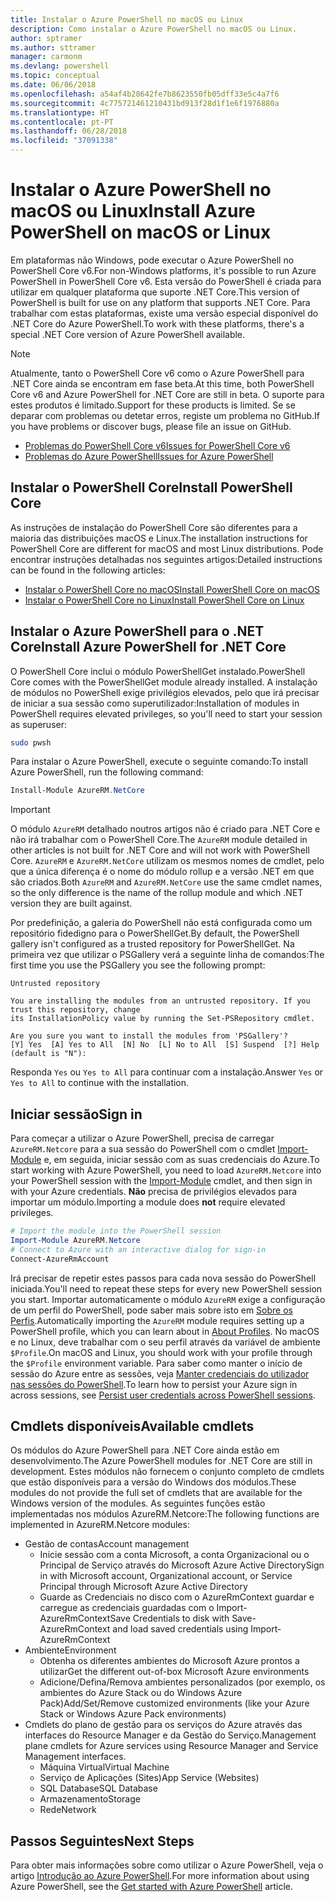 ```yaml
---
title: Instalar o Azure PowerShell no macOS ou Linux
description: Como instalar o Azure PowerShell no macOS ou Linux.
author: sptramer
ms.author: sttramer
manager: carmonm
ms.devlang: powershell
ms.topic: conceptual
ms.date: 06/06/2018
ms.openlocfilehash: a54af4b28642fe7b8623550fb05dff33e5c4a7f6
ms.sourcegitcommit: 4c775721461210431bd913f28d1f1e6f1976880a
ms.translationtype: HT
ms.contentlocale: pt-PT
ms.lasthandoff: 06/28/2018
ms.locfileid: "37091338"
---
```

# <a name="install-azure-powershell-on-macos-or-linux"></a><span data-ttu-id="e4ef2-103">Instalar o Azure PowerShell no macOS ou Linux</span><span class="sxs-lookup"><span data-stu-id="e4ef2-103">Install Azure PowerShell on macOS or Linux</span></span>

<span data-ttu-id="e4ef2-104">Em plataformas não Windows, pode executar o Azure PowerShell no PowerShell Core v6.</span><span class="sxs-lookup"><span data-stu-id="e4ef2-104">For non-Windows platforms, it's possible to run Azure PowerShell in PowerShell Core v6.</span></span> <span data-ttu-id="e4ef2-105">Esta versão do PowerShell é criada para utilizar em qualquer plataforma que suporte .NET Core.</span><span class="sxs-lookup"><span data-stu-id="e4ef2-105">This version of PowerShell is built for use on any platform that supports .NET Core.</span></span> <span data-ttu-id="e4ef2-106">Para trabalhar com estas plataformas, existe uma versão especial disponível do .NET Core do Azure PowerShell.</span><span class="sxs-lookup"><span data-stu-id="e4ef2-106">To work with these platforms, there's a special .NET Core version of Azure PowerShell available.</span></span>

> [!NOTE]
> <span data-ttu-id="e4ef2-107">Atualmente, tanto o PowerShell Core v6 como o Azure PowerShell para .NET Core ainda se encontram em fase beta.</span><span class="sxs-lookup"><span data-stu-id="e4ef2-107">At this time, both PowerShell Core v6 and Azure PowerShell for .NET Core are still in beta.</span></span>
> <span data-ttu-id="e4ef2-108">O suporte para estes produtos é limitado.</span><span class="sxs-lookup"><span data-stu-id="e4ef2-108">Support for these products is limited.</span></span> <span data-ttu-id="e4ef2-109">Se se deparar com problemas ou detetar erros, registe um problema no GitHub.</span><span class="sxs-lookup"><span data-stu-id="e4ef2-109">If you have problems or discover bugs, please file an issue on GitHub.</span></span>
>
> * [<span data-ttu-id="e4ef2-110">Problemas do PowerShell Core v6</span><span class="sxs-lookup"><span data-stu-id="e4ef2-110">Issues for PowerShell Core v6</span></span>](https://github.com/PowerShell/PowerShell/issues)
> * [<span data-ttu-id="e4ef2-111">Problemas do Azure PowerShell</span><span class="sxs-lookup"><span data-stu-id="e4ef2-111">Issues for Azure PowerShell</span></span>](https://github.com/azure/azure-docs-powershell/issues)

## <a name="install-powershell-core"></a><span data-ttu-id="e4ef2-112">Instalar o PowerShell Core</span><span class="sxs-lookup"><span data-stu-id="e4ef2-112">Install PowerShell Core</span></span>

<span data-ttu-id="e4ef2-113">As instruções de instalação do PowerShell Core são diferentes para a maioria das distribuições macOS e Linux.</span><span class="sxs-lookup"><span data-stu-id="e4ef2-113">The installation instructions for PowerShell Core are different for macOS and most Linux distributions.</span></span>
<span data-ttu-id="e4ef2-114">Pode encontrar instruções detalhadas nos seguintes artigos:</span><span class="sxs-lookup"><span data-stu-id="e4ef2-114">Detailed instructions can be found in the following articles:</span></span>

- [<span data-ttu-id="e4ef2-115">Instalar o PowerShell Core no macOS</span><span class="sxs-lookup"><span data-stu-id="e4ef2-115">Install PowerShell Core on macOS</span></span>](/powershell/scripting/setup/installing-powershell-core-on-macos)
- [<span data-ttu-id="e4ef2-116">Instalar o PowerShell Core no Linux</span><span class="sxs-lookup"><span data-stu-id="e4ef2-116">Install PowerShell Core on Linux</span></span>](/powershell/scripting/setup/installing-powershell-core-on-linux)

## <a name="install-azure-powershell-for-net-core"></a><span data-ttu-id="e4ef2-117">Instalar o Azure PowerShell para o .NET Core</span><span class="sxs-lookup"><span data-stu-id="e4ef2-117">Install Azure PowerShell for .NET Core</span></span>

<span data-ttu-id="e4ef2-118">O PowerShell Core inclui o módulo PowerShellGet instalado.</span><span class="sxs-lookup"><span data-stu-id="e4ef2-118">PowerShell Core comes with the PowerShellGet module already installed.</span></span> <span data-ttu-id="e4ef2-119">A instalação de módulos no PowerShell exige privilégios elevados, pelo que irá precisar de iniciar a sua sessão como superutilizador:</span><span class="sxs-lookup"><span data-stu-id="e4ef2-119">Installation of modules in PowerShell requires elevated privileges, so you'll need to start your session as superuser:</span></span>

```bash
sudo pwsh
```

<span data-ttu-id="e4ef2-120">Para instalar o Azure PowerShell, execute o seguinte comando:</span><span class="sxs-lookup"><span data-stu-id="e4ef2-120">To install Azure PowerShell, run the following command:</span></span>

```powershell
Install-Module AzureRM.NetCore
```

> [!IMPORTANT]
> <span data-ttu-id="e4ef2-121">O módulo `AzureRM` detalhado noutros artigos não é criado para .NET Core e não irá trabalhar com o PowerShell Core.</span><span class="sxs-lookup"><span data-stu-id="e4ef2-121">The `AzureRM` module detailed in other articles is not built for .NET Core and will not work with PowerShell Core.</span></span> <span data-ttu-id="e4ef2-122">`AzureRM` e `AzureRM.NetCore` utilizam os mesmos nomes de cmdlet, pelo que a única diferença é o nome do módulo rollup e a versão .NET em que são criados.</span><span class="sxs-lookup"><span data-stu-id="e4ef2-122">Both `AzureRM` and `AzureRM.NetCore` use the same cmdlet names, so the only difference is the name of the rollup module and which .NET version they are built against.</span></span>

<span data-ttu-id="e4ef2-123">Por predefinição, a galeria do PowerShell não está configurada como um repositório fidedigno para o PowerShellGet.</span><span class="sxs-lookup"><span data-stu-id="e4ef2-123">By default, the PowerShell gallery isn't configured as a trusted repository for PowerShellGet.</span></span> <span data-ttu-id="e4ef2-124">Na primeira vez que utilizar o PSGallery verá a seguinte linha de comandos:</span><span class="sxs-lookup"><span data-stu-id="e4ef2-124">The first time you use the PSGallery you see the following prompt:</span></span>

```output
Untrusted repository

You are installing the modules from an untrusted repository. If you trust this repository, change
its InstallationPolicy value by running the Set-PSRepository cmdlet.

Are you sure you want to install the modules from 'PSGallery'?
[Y] Yes  [A] Yes to All  [N] No  [L] No to All  [S] Suspend  [?] Help (default is "N"):
```

<span data-ttu-id="e4ef2-125">Responda `Yes` ou `Yes to All` para continuar com a instalação.</span><span class="sxs-lookup"><span data-stu-id="e4ef2-125">Answer `Yes` or `Yes to All` to continue with the installation.</span></span>

## <a name="sign-in"></a><span data-ttu-id="e4ef2-126">Iniciar sessão</span><span class="sxs-lookup"><span data-stu-id="e4ef2-126">Sign in</span></span>

<span data-ttu-id="e4ef2-127">Para começar a utilizar o Azure PowerShell, precisa de carregar `AzureRM.Netcore` para a sua sessão do PowerShell com o cmdlet [Import-Module](/powershell/module/Microsoft.PowerShell.Core/Import-Module) e, em seguida, iniciar sessão com as suas credenciais do Azure.</span><span class="sxs-lookup"><span data-stu-id="e4ef2-127">To start working with Azure PowerShell, you need to load `AzureRM.Netcore` into your PowerShell session with the [Import-Module](/powershell/module/Microsoft.PowerShell.Core/Import-Module) cmdlet, and then sign in with your Azure credentials.</span></span> <span data-ttu-id="e4ef2-128">__Não__ precisa de privilégios elevados para importar um módulo.</span><span class="sxs-lookup"><span data-stu-id="e4ef2-128">Importing a module does __not__ require elevated privileges.</span></span>

```powershell
# Import the module into the PowerShell session
Import-Module AzureRM.Netcore
# Connect to Azure with an interactive dialog for sign-in
Connect-AzureRmAccount
```

<span data-ttu-id="e4ef2-129">Irá precisar de repetir estes passos para cada nova sessão do PowerShell iniciada.</span><span class="sxs-lookup"><span data-stu-id="e4ef2-129">You'll need to repeat these steps for every new PowerShell session you start.</span></span> <span data-ttu-id="e4ef2-130">Importar automaticamente o módulo `AzureRM` exige a configuração de um perfil do PowerShell, pode saber mais sobre isto em [Sobre os Perfis](/powershell/module/microsoft.powershell.core/about/about_profiles).</span><span class="sxs-lookup"><span data-stu-id="e4ef2-130">Automatically importing the `AzureRM` module requires setting up a PowerShell profile, which you can learn about in [About Profiles](/powershell/module/microsoft.powershell.core/about/about_profiles).</span></span>
<span data-ttu-id="e4ef2-131">No macOS e no Linux, deve trabalhar com o seu perfil através da variável de ambiente `$Profile`.</span><span class="sxs-lookup"><span data-stu-id="e4ef2-131">On macOS and Linux, you should work with your profile through the `$Profile` environment variable.</span></span> <span data-ttu-id="e4ef2-132">Para saber como manter o início de sessão do Azure entre as sessões, veja [Manter credenciais do utilizador nas sessões do PowerShell](context-persistence.md).</span><span class="sxs-lookup"><span data-stu-id="e4ef2-132">To learn how to persist your Azure sign in across sessions, see [Persist user credentials across PowerShell sessions](context-persistence.md).</span></span>

## <a name="available-cmdlets"></a><span data-ttu-id="e4ef2-133">Cmdlets disponíveis</span><span class="sxs-lookup"><span data-stu-id="e4ef2-133">Available cmdlets</span></span>

<span data-ttu-id="e4ef2-134">Os módulos do Azure PowerShell para .NET Core ainda estão em desenvolvimento.</span><span class="sxs-lookup"><span data-stu-id="e4ef2-134">The Azure PowerShell modules for .NET Core are still in development.</span></span> <span data-ttu-id="e4ef2-135">Estes módulos não fornecem o conjunto completo de cmdlets que estão disponíveis para a versão do Windows dos módulos.</span><span class="sxs-lookup"><span data-stu-id="e4ef2-135">These modules do not provide the full set of cmdlets that are available for the Windows version of the modules.</span></span> <span data-ttu-id="e4ef2-136">As seguintes funções estão implementadas nos módulos AzureRM.Netcore:</span><span class="sxs-lookup"><span data-stu-id="e4ef2-136">The following functions are implemented in AzureRM.Netcore modules:</span></span>

* <span data-ttu-id="e4ef2-137">Gestão de contas</span><span class="sxs-lookup"><span data-stu-id="e4ef2-137">Account management</span></span>
  - <span data-ttu-id="e4ef2-138">Inicie sessão com a conta Microsoft, a conta Organizacional ou o Principal de Serviço através do Microsoft Azure Active Directory</span><span class="sxs-lookup"><span data-stu-id="e4ef2-138">Sign in with Microsoft account, Organizational account, or Service Principal through Microsoft Azure Active Directory</span></span>
  - <span data-ttu-id="e4ef2-139">Guarde as Credenciais no disco com o AzureRmContext guardar e carregue as credenciais guardadas com o Import-AzureRmContext</span><span class="sxs-lookup"><span data-stu-id="e4ef2-139">Save Credentials to disk with Save-AzureRmContext and load saved credentials using Import-AzureRmContext</span></span>
* <span data-ttu-id="e4ef2-140">Ambiente</span><span class="sxs-lookup"><span data-stu-id="e4ef2-140">Environment</span></span>
  - <span data-ttu-id="e4ef2-141">Obtenha os diferentes ambientes do Microsoft Azure prontos a utilizar</span><span class="sxs-lookup"><span data-stu-id="e4ef2-141">Get the different out-of-box Microsoft Azure environments</span></span>
  - <span data-ttu-id="e4ef2-142">Adicione/Defina/Remova ambientes personalizados (por exemplo, os ambientes do Azure Stack ou do Windows Azure Pack)</span><span class="sxs-lookup"><span data-stu-id="e4ef2-142">Add/Set/Remove customized environments (like your Azure Stack or Windows Azure Pack environments)</span></span>
* <span data-ttu-id="e4ef2-143">Cmdlets do plano de gestão para os serviços do Azure através das interfaces do Resource Manager e da Gestão do Serviço.</span><span class="sxs-lookup"><span data-stu-id="e4ef2-143">Management plane cmdlets for Azure services using Resource Manager and Service Management interfaces.</span></span>
  - <span data-ttu-id="e4ef2-144">Máquina Virtual</span><span class="sxs-lookup"><span data-stu-id="e4ef2-144">Virtual Machine</span></span>
  - <span data-ttu-id="e4ef2-145">Serviço de Aplicações (Sites)</span><span class="sxs-lookup"><span data-stu-id="e4ef2-145">App Service (Websites)</span></span>
  - <span data-ttu-id="e4ef2-146">SQL Database</span><span class="sxs-lookup"><span data-stu-id="e4ef2-146">SQL Database</span></span>
  - <span data-ttu-id="e4ef2-147">Armazenamento</span><span class="sxs-lookup"><span data-stu-id="e4ef2-147">Storage</span></span>
  - <span data-ttu-id="e4ef2-148">Rede</span><span class="sxs-lookup"><span data-stu-id="e4ef2-148">Network</span></span>

## <a name="next-steps"></a><span data-ttu-id="e4ef2-149">Passos Seguintes</span><span class="sxs-lookup"><span data-stu-id="e4ef2-149">Next Steps</span></span>

<span data-ttu-id="e4ef2-150">Para obter mais informações sobre como utilizar o Azure PowerShell, veja o artigo [Introdução ao Azure PowerShell](get-started-azureps.md).</span><span class="sxs-lookup"><span data-stu-id="e4ef2-150">For more information about using Azure PowerShell, see the [Get started with Azure PowerShell](get-started-azureps.md) article.</span></span>
